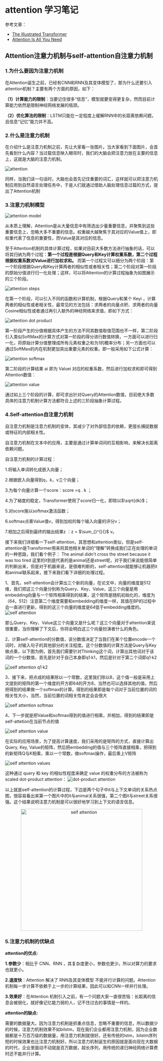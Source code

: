 # attention 学习笔记

参考文章：
* [The Illustrated Transformer](https://jalammar.github.io/illustrated-transformer/)
* [Attention Is All You Need](https://arxiv.org/abs/1706.03762)


## Attention注意力机制与self-attention自注意力机制

### 1.为什么要因为注意力机制

在Attention诞生之前，已经有CNN和RNN及其变体模型了，那为什么还要引入attention机制？主要有两个方面的原因，如下：

**（1）计算能力的限制**：当要记住很多“信息“，模型就要变得更复杂，然而目前计算能力依然是限制神经网络发展的瓶颈。

**（2）优化算法的限制**：LSTM只能在一定程度上缓解RNN中的长距离依赖问题，且信息“记忆”能力并不高。

### 2.什么是注意力机制

在介绍什么是注意力机制之前，先让大家看一张图片。当大家看到下面图片，会首先看到什么内容？当过载信息映入眼帘时，我们的大脑会把注意力放在主要的信息上，这就是大脑的注意力机制。

![attention](https://pic4.zhimg.com/80/v2-a9bf4f074f460a501ecbe4e5c68a7aff_1440w.jpg#pic_center)


同样，当我们读一句话时，大脑也会首先记住重要的词汇，这样就可以把注意力机制应用到自然语言处理任务中，于是人们就通过借助人脑处理信息过载的方式，提出了Attention机制

### 3.注意力机制模型

![attention model](https://pic2.zhimg.com/80/v2-b3da4bb2f08f7b2cd61c10353c502459_1440w.jpg#pic_center)

从本质上理解，Attention是从大量信息中有筛选出少量重要信息，并聚焦到这些重要信息上，忽略大多不重要的信息。权重越大越聚焦于其对应的Value值上，即权重代表了信息的重要性，而Value是其对应的信息。

至于Attention机制的具体计算过程，如果对目前大多数方法进行抽象的话，可以将其归纳为两个过程：**第一个过程是根据Query和Key计算权重系数，第二个过程根据权重系数对Value进行加权求和。** 而第一个过程又可以细分为两个阶段：第一个阶段根据Query和Key计算两者的相似性或者相关性；第二个阶段对第一阶段的原始分值进行归一化处理；这样，可以将Attention的计算过程抽象为如图展示的三个阶段。

![attention steps](https://pic4.zhimg.com/80/v2-99c73a55cee546d47549cdfd0946adf7_1440w.jpg#pic_center)

在第一个阶段，可以引入不同的函数和计算机制，根据Query和某个 Keyi ，计算两者的相似性或者相关性，最常见的方法包括：求两者的向量点积、求两者的向量Cosine相似性或者通过再引入额外的神经网络来求值，即如下方式：

![attention dot product](https://pic2.zhimg.com/80/v2-a88f90dcd63f76951d70f90b10bd8d75_1440w.jpg#pic_center)

第一阶段产生的分值根据具体产生的方法不同其数值取值范围也不一样，第二阶段引入类似SoftMax的计算方式对第一阶段的得分进行数值转换，一方面可以进行归一化，将原始计算分值整理成所有元素权重之和为1的概率分布；另一方面也可以通过SoftMax的内在机制更加突出重要元素的权重。即一般采用如下公式计算：

![attention softmax](https://pic4.zhimg.com/80/v2-89d3eaf593653191445b688bf1a22b8b_1440w.jpg#pic_center)

第二阶段的计算结果 ai 即为 Valuei 对应的权重系数，然后进行加权求和即可得到Attention数值：

![attention value](https://pic1.zhimg.com/80/v2-f8ba30c7099292cda390b7f4e9f09b9c_1440w.jpg#pic_center)

通过如上三个阶段的计算，即可求出针对Query的Attention数值，目前绝大多数具体的注意力机制计算方法都符合上述的三阶段抽象计算过程。

### 4.Self-attention自注意力机制
自注意力机制是注意力机制的变体，其减少了对外部信息的依赖，更擅长捕捉数据或特征的内部相关性。

自注意力机制在文本中的应用，主要是通过计算单词间的互相影响，来解决长距离依赖问题。

自注意力机制的计算过程：

1.将输入单词转化成嵌入向量；

2.根据嵌入向量得到q，k，v三个向量；

3.为每个向量计算一个score：score =q . k ；

4.为了梯度的稳定，Transformer使用了score归一化，即除以$\sqrt{dk}$；

5.对score施以softmax激活函数；

6.softmax点乘Value值v，得到加权的每个输入向量的评分v；

7.相加之后得到最终的输出结果z ：z = $\sum_{}^{}{}$ v。

接下来我们详细看一下self-attention，其思想和attention类似，但是self-attention是Transformer用来将其他相关单词的“理解”转换成我们正在处理的单词的一种思路，我们看个例子： The animal didn't cross the street because it was too tired 这里的it到底代表的是animal还是street呢，对于我们来说能很简单的判断出来，但是对于机器来说，是很难判断的，self-attention就能够让机器把it和animal联系起来，接下来我们看下详细的处理过程。

1、首先，self-attention会计算出三个新的向量，在论文中，向量的维度是512维，我们把这三个向量分别称为Query、Key、Value，这三个向量是用embedding向量与一个矩阵相乘得到的结果，这个矩阵是随机初始化的，维度为（64，512）注意第二个维度需要和embedding的维度一样，其值在BP的过程中会一直进行更新，得到的这三个向量的维度是64低于embedding维度的。
![self attention](https://pic3.zhimg.com/80/v2-e473200fb3a2a00ce7467967d174ac76_1440w.jpg#pic_center)

那么Query、Key、Value这三个向量又是什么呢？这三个向量对于attention来说很重要，当你理解了下文后，你将会明白这三个向量扮演者什么的角色。

2、计算self-attention的分数值，该分数值决定了当我们在某个位置encode一个词时，对输入句子的其他部分的关注程度。这个分数值的计算方法是Query与Key做点乘，以下图为例，首先我们需要针对Thinking这个词，计算出其他词对于该词的一个分数值，首先是针对于自己本身即q1·k1，然后是针对于第二个词即q1·k2

![self attention q1·k2](https://pic3.zhimg.com/80/v2-8d98509cd1e0c7f72a0555c00cb8da06_1440w.jpg#pic_center)


3、接下来，把点成的结果除以一个常数，这里我们除以8，这个值一般是采用上文提到的矩阵的第一个维度的开方即64的开方8，当然也可以选择其他的值，然后把得到的结果做一个softmax的计算。得到的结果即是每个词对于当前位置的词的相关性大小，当然，当前位置的词相关性肯定会会很大

![self attention softmax](https://pic3.zhimg.com/80/v2-41384c3fad61e1943466f5b6d2476c0a_1440w.jpg#pic_center)

4、下一步就是把Value和softmax得到的值进行相乘，并相加，得到的结果即是self-attetion在当前节点的值

![self attention value](https://pic2.zhimg.com/80/v2-87c41175e574e446b19334520f76b9bd_1440w.jpg#pic_center)


在实际的应用场景，为了提高计算速度，我们采用的是矩阵的方式，直接计算出Query, Key, Value的矩阵，然后把embedding的值与三个矩阵直接相乘，把得到的新矩阵Q与K相乘，乘以一个常数，做softmax操作，最后乘上V矩阵

![self attention values](https://pic4.zhimg.com/80/v2-3650acdf0c697e29aed2e0f01883cf2f_1440w.jpg#pic_center)

这种通过 query 和 key 的相似性程度来确定 value 的权重分布的方法被称为scaled dot-product attention：
![dot-product attention](https://pic1.zhimg.com/80/v2-e1c22655993d4a226c0f6353595398c4_1440w.jpg#pic_center)

以上就是self-attention的计算过程，下边是两个句子中it与上下文单词的关系热点图，很容易看出来第一个图片中的it与animal关系很强，第二个图it与street关系很强。这个结果说明注意力机制是可以很好地学习到上下文的语言信息。


<p align="center"><img width="400" src="https://pic2.zhimg.com/80/v2-a1f123cabab768b6c5cd9083aa22d68d_1440w.jpg#pic_center" title="self attention"></p>

### 5.注意力机制的优缺点

**attention的优点:**

**1.参数少**：相比于 CNN、RNN ，其复杂度更小，参数也更少。所以对算力的要求也就更小。

**2.速度快**：Attention 解决了 RNN及其变体模型 不能并行计算的问题。Attention机制每一步计算不依赖于上一步的计算结果，因此可以和CNN一样并行处理。

**3.效果好**：在Attention 机制引入之前，有一个问题大家一直很苦恼：长距离的信息会被弱化，就好像记忆能力弱的人，记不住过去的事情是一样的。

**attention的缺点:**

需要的数据量大。因为注意力机制是抓重点信息，忽略不重要的信息，所以数据少的时候，注意力机制效果不如bilstm，现在我们企业都用注意力机制，因为企业数据都是十万百万级的数据量，用注意力机制就很好。还有传统的lstm，bilstm序列短的时候效果也比注意力机制好。所以注意力机制诞生的原因就是面向现在大数据的时代，企业里面动不动就是百万数据，超长序列，用传统的递归神经网络计算费时还不能并行计算。







